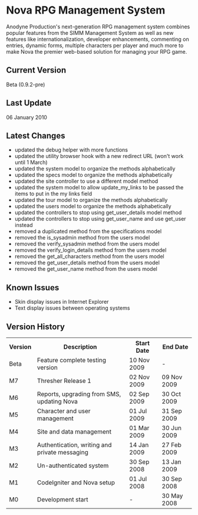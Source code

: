 Nova RPG Management System
==========================
Anodyne Production's next-generation RPG management system combines popular features from the SIMM Management System as well as new features like internationalization, developer enhancements, commenting on entries, dynamic forms, multiple characters per player and much more to make Nova the premier web-based solution for managing your RPG game.

Current Version
---------------
Beta (0.9.2-pre)

Last Update
-----------
06 January 2010

Latest Changes
--------------
* updated the debug helper with more functions
* updated the utility browser hook with a new redirect URL (won't work until 1 March)
* updated the system model to organize the methods alphabetically
* updated the specs model to organize the methods alphabetically
* updated the site controller to use a different model method
* updated the system model to allow update_my_links to be passed the items to put in the my links field
* updated the tour model to organize the methods alphabetically
* updated the users model to organize the methods alphabetically
* updated the controllers to stop using get_user_details model method
* updated the controllers to stop using get_user_name and use get_user instead
* removed a duplicated method from the specifications model
* removed the is_sysadmin method from the users model
* removed the verify_sysadmin method from the users model
* removed the verify_login_details method from the users model
* removed the get_all_characters method from the users model
* removed the get_user_details method from the users model
* removed the get_user_name method from the users model

Known Issues
------------
* Skin display issues in Internet Explorer
* Text display issues between operating systems

Version History
---------------
<table>
	<tr>
		<th>Version</th><th>Description</th><th>Start Date</th><th>End Date</th>
	</tr>
	<tr>
		<td>Beta</td><td>Feature complete testing version</td><td>10 Nov 2009</td><td>-</td>
	</tr>
	<tr>
		<td>M7</td><td>Thresher Release 1</td><td>02 Nov 2009</td><td>09 Nov 2009</td>
	</tr>
	<tr>
		<td>M6</td><td>Reports, upgrading from SMS, updating Nova</td><td>02 Sep 2009</td><td>30 Oct 2009</td>
	</tr>
	<tr>
		<td>M5</td><td>Character and user management</td><td>01 Jul 2009</td><td>31 Sep 2009</td>
	</tr>
	<tr>
		<td>M4</td><td>Site and data management</td><td>01 Mar 2009</td><td>30 Jun 2009</td>
	</tr>
	<tr>
		<td>M3</td><td>Authentication, writing and private messaging</td><td>14 Jan 2009</td><td>27 Feb 2009</td>
	</tr>
	<tr>
		<td>M2</td><td>Un-authenticated system</td><td>30 Sep 2008</td><td>13 Jan 2009</td>
	</tr>
	<tr>
		<td>M1</td><td>CodeIgniter and Nova setup</td><td>01 Jul 2008</td><td>30 Sep 2008</td>
	</tr>
	<tr>
		<td>M0</td><td>Development start</td><td>-</td><td>30 May 2008</td>
	</tr>
</table>